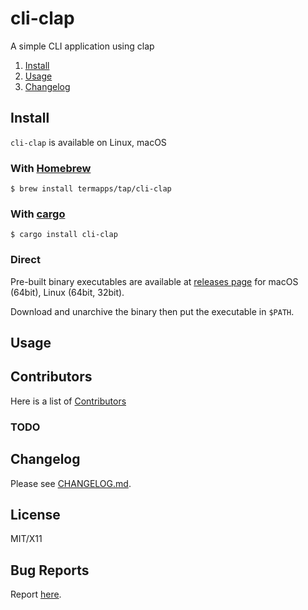 <!-- omit from toc -->
# cli-clap

A simple CLI application using clap

1. [Install](#install)
2. [Usage](#usage)
3. [Changelog](#changelog)

## Install

`cli-clap` is available on Linux, macOS

<!-- omit from toc -->
### With [Homebrew](https://brew.sh/)

```
$ brew install termapps/tap/cli-clap
```

<!-- omit from toc -->
### With [cargo](https://crates.io/)

```
$ cargo install cli-clap
```

<!-- omit from toc -->
### Direct

Pre-built binary executables are available at [releases page](https://github.com/termapps/cli-clap/releases) for macOS (64bit), Linux (64bit, 32bit).

Download and unarchive the binary then put the executable in `$PATH`.

## Usage

<!-- omit from toc -->
## Contributors
Here is a list of [Contributors](http://github.com/termapps/cli-clap/contributors)

<!-- omit from toc -->
### TODO

## Changelog
Please see [CHANGELOG.md](CHANGELOG.md).

<!-- omit from toc -->
## License
MIT/X11

<!-- omit from toc -->
## Bug Reports
Report [here](http://github.com/termapps/cli-clap/issues).
